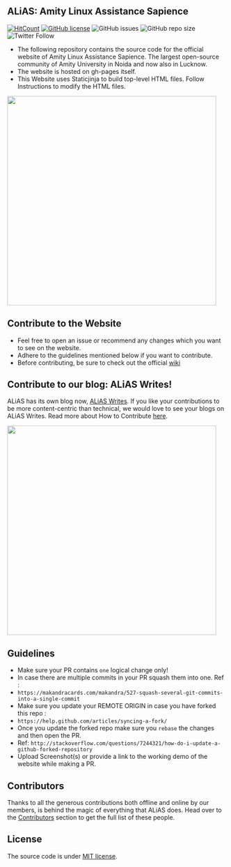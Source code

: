 ## ALiAS: Amity Linux Assistance Sapience

 [![HitCount](http://hits.dwyl.io/asetalias/asetalias.github.io.svg)](http://hits.dwyl.io/asetalias/asetalias.github.io) [![GitHub license](https://img.shields.io/github/license/asetalias/blog.svg?style=flat-square)](https://github.com/asetalias/asetalias.github.io/blob/master/LICENSE) 
![GitHub issues](https://img.shields.io/github/issues-raw/asetalias/asetalias.github.io.svg) ![GitHub repo size](https://img.shields.io/github/repo-size/asetalias/asetalias.github.io.svg)
![Twitter Follow](https://img.shields.io/twitter/follow/asetalias.svg?style=social)


- The following repository contains the source code for the official website of Amity Linux Assistance Sapience. The largest open-source community of Amity University in Noida and now also in Lucknow. 
- The website is hosted on gh-pages itself. 
- This Website uses Staticjinja to build top-level HTML files. Follow Instructions to modify the HTML files.

<img src="https://user-images.githubusercontent.com/22801822/67155846-3d12c500-f334-11e9-9125-dbf32ea573a9.png" height=480>

## Contribute to the Website 
- Feel free to open an issue or recommend any changes which you want to see on the website. 
- Adhere to the guidelines mentioned below if you want to contribute. 
- Before contributing, be sure to check out the official [wiki](https://github.com/asetalias/asetalias.github.io/wiki)

## Contribute to our blog: ALiAS Writes!

ALiAS has its own blog now, [ALiAS Writes](https://asetalias.in/blog). If you like your contributions to be more content-centric than technical, we would love to see your blogs on ALiAS Writes. Read more about How to Contribute [here](https://github.com/asetalias/blog/blob/master/README.md). 

<img src="https://user-images.githubusercontent.com/22801822/67155791-20c25880-f333-11e9-8d7b-ced2963b2d12.png" height=480>

## Guidelines 
- Make sure your PR contains `one` logical change only!
- In case there are multiple commits in your PR squash them into one. Ref : 
- `https://makandracards.com/makandra/527-squash-several-git-commits-into-a-single-commit`
- Make sure you update your REMOTE ORIGIN in case you have forked this repo : 
- `https://help.github.com/articles/syncing-a-fork/`
- Once you update the forked repo make sure you `rebase` the changes and then open the PR. 
- Ref: `http://stackoverflow.com/questions/7244321/how-do-i-update-a-github-forked-repository`
- Upload Screenshot(s) or provide a link to the working demo of the website while making a PR.

## Contributors 
Thanks to all the generous contributions both offline and online by our members, is behind the magic of everything that ALiAS does. 
Head over to the [Contributors](https://github.com/asetalias/asetalias.github.io/graphs/contributors) section to get the full list of these people.

## License
The source code is under [MIT license](https://github.com/asetalias/asetalias.github.io/blob/master/LICENSE.md). 

